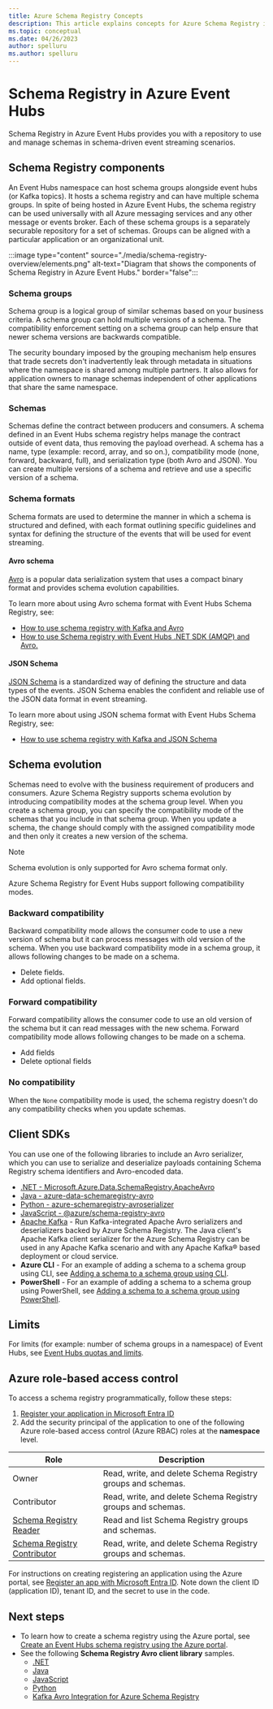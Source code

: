 ```yaml
---
title: Azure Schema Registry Concepts
description: This article explains concepts for Azure Schema Registry in Azure Event Hubs. 
ms.topic: conceptual
ms.date: 04/26/2023
author: spelluru
ms.author: spelluru
---
```


#  Schema Registry in Azure Event Hubs
Schema Registry in Azure Event Hubs provides you with a repository to use and manage schemas in schema-driven event streaming scenarios. 

## Schema Registry components 

An Event Hubs namespace can host schema groups alongside event hubs (or Kafka topics). It hosts a schema registry and can have multiple schema groups. In spite of being hosted in Azure Event Hubs, the schema registry can be used universally with all Azure messaging services and any other message or events broker. Each of these schema groups is a separately securable repository for a set of schemas. Groups can be aligned with a particular application or an organizational unit. 

:::image type="content" source="./media/schema-registry-overview/elements.png" alt-text="Diagram that shows the components of Schema Registry in Azure Event Hubs." border="false":::

### Schema groups
Schema group is a logical group of similar schemas based on your business criteria. A schema group can hold multiple versions of a schema. The compatibility enforcement setting on a schema group can help ensure that newer schema versions are backwards compatible.

The security boundary imposed by the grouping mechanism help ensures that trade secrets don't inadvertently leak through metadata in situations where the namespace is shared among multiple partners. It also allows for application owners to manage schemas independent of other applications that share the same namespace.

### Schemas
Schemas define the contract between producers and consumers. A schema defined in an Event Hubs schema registry helps manage the contract outside of event data, thus removing the payload overhead. A schema has a name, type (example: record, array, and so on.), compatibility mode (none, forward, backward, full), and serialization type (both Avro and JSON). You can create multiple versions of a schema and retrieve and use a specific version of a schema. 

### Schema formats 
Schema formats are used to determine the manner in which a schema is structured and defined, with each format outlining specific guidelines and syntax for defining the structure of the events that will be used for event streaming.

#### Avro schema 
[Avro](https://avro.apache.org/) is a popular data serialization system that uses a compact binary format and provides schema evolution capabilities. 

To learn more about using Avro schema format with Event Hubs Schema Registry, see:  
- [How to use schema registry with Kafka and Avro](schema-registry-kafka-java-send-receive-quickstart.md)
- [How to use Schema registry with Event Hubs .NET SDK (AMQP) and Avro.](schema-registry-dotnet-send-receive-quickstart.md)

#### JSON Schema
[JSON Schema](https://json-schema.org/) is a standardized way of defining the structure and data types of the events. JSON Schema enables the confident and reliable use of the JSON data format in event streaming. 

To learn more about using JSON schema format with Event Hubs Schema Registry, see:  
- [How to use schema registry with Kafka and JSON Schema](schema-registry-json-schema-kafka.md)

## Schema evolution 
Schemas need to evolve with the business requirement of producers and consumers. Azure Schema Registry supports schema evolution by introducing compatibility modes at the schema group level. When you create a schema group, you can specify the compatibility mode of the schemas that you include in that schema group. When you update a schema, the change should  comply with the assigned compatibility mode and then only it creates a new version of the schema. 

 > [!NOTE]
> Schema evolution is only supported for Avro schema format only.

Azure Schema Registry for Event Hubs support following compatibility modes. 

### Backward compatibility
Backward compatibility mode allows the consumer code to use a new version of schema but it can process messages with old version of the schema. When you use backward compatibility mode in a schema group, it allows following changes to be made on a schema. 

- Delete fields. 
- Add optional fields. 

### Forward compatibility
Forward compatibility allows the consumer code to use an old version of the schema but it can read messages with the new schema. Forward compatibility mode allows following changes to be made on a schema. 
- Add fields 
- Delete optional fields 

### No compatibility
When the ``None`` compatibility mode is used, the schema registry doesn't do any compatibility checks when you update schemas. 

## Client SDKs

You can use one of the following libraries to include an Avro serializer, which you can use to serialize and deserialize payloads containing Schema Registry schema identifiers and Avro-encoded data.

- [.NET - Microsoft.Azure.Data.SchemaRegistry.ApacheAvro](https://github.com/Azure/azure-sdk-for-net/tree/master/sdk/schemaregistry/Microsoft.Azure.Data.SchemaRegistry.ApacheAvro)
- [Java - azure-data-schemaregistry-avro](https://github.com/Azure/azure-sdk-for-java/tree/main/sdk/schemaregistry/azure-data-schemaregistry-apacheavro)
- [Python - azure-schemaregistry-avroserializer](https://github.com/Azure/azure-sdk-for-python/tree/main/sdk/schemaregistry/azure-schemaregistry-avroencoder/)
- [JavaScript - @azure/schema-registry-avro](https://github.com/Azure/azure-sdk-for-js/tree/master/sdk/schemaregistry/schema-registry-avro)
- [Apache Kafka](https://github.com/Azure/azure-schema-registry-for-kafka/) - Run Kafka-integrated Apache Avro serializers and deserializers backed by Azure Schema Registry. The Java client's Apache Kafka client serializer for the Azure Schema Registry can be used in any Apache Kafka scenario and with any Apache Kafka&reg; based deployment or cloud service. 
- **Azure CLI** - For an example of adding a schema to a schema group using CLI, see [Adding a schema to a schema group using CLI](https://github.com/Azure/azure-event-hubs/tree/master/samples/Management/CLI/AddschematoSchemaGroups).
- **PowerShell** - For an example of adding a schema to a schema group using PowerShell, see [Adding a schema to a schema group using PowerShell](https://github.com/Azure/azure-event-hubs/tree/master/samples/Management/PowerShell/AddingSchematoSchemagroups).


## Limits
For limits (for example: number of schema groups in a namespace) of Event Hubs, see [Event Hubs quotas and limits](event-hubs-quotas.md).

## Azure role-based access control
To access a schema registry programmatically, follow these steps:

1. [Register your application in Microsoft Entra ID](../active-directory/develop/quickstart-register-app.md)
1. Add the security principal of the application to one of the following Azure role-based access control (Azure RBAC) roles at the **namespace** level. 

| Role | Description | 
| ---- | ----------- | 
| Owner | Read, write, and delete Schema Registry groups and schemas. |
| Contributor | Read, write, and delete Schema Registry groups and schemas. |
| [Schema Registry Reader](../role-based-access-control/built-in-roles.md#schema-registry-reader-preview) | Read and list Schema Registry groups and schemas. |
| [Schema Registry Contributor](../role-based-access-control/built-in-roles.md#schema-registry-reader-preview) | Read, write, and delete Schema Registry groups and schemas. |

For instructions on creating registering an application using the Azure portal, see [Register an app with Microsoft Entra ID](../active-directory/develop/quickstart-register-app.md). Note down the client ID (application ID), tenant ID, and the secret to use in the code. 

## Next steps

- To learn how to create a schema registry using the Azure portal, see [Create an Event Hubs schema registry using the Azure portal](create-schema-registry.md).
- See the following **Schema Registry Avro client library** samples.
    - [.NET](https://github.com/Azure/azure-sdk-for-net/tree/master/sdk/schemaregistry/Microsoft.Azure.Data.SchemaRegistry.ApacheAvro/tests/Samples)
    - [Java](https://github.com/Azure/azure-sdk-for-java/tree/main/sdk/schemaregistry/azure-data-schemaregistry-apacheavro/src/samples)
    - [JavaScript](https://github.com/Azure/azure-sdk-for-js/tree/master/sdk/schemaregistry/schema-registry-avro/samples)
    - [Python](https://github.com/Azure/azure-sdk-for-python/tree/main/sdk/schemaregistry/azure-schemaregistry-avroencoder/samples)
    - [Kafka Avro Integration for Azure Schema Registry](https://github.com/Azure/azure-schema-registry-for-kafka/tree/master/csharp/avro/samples)
